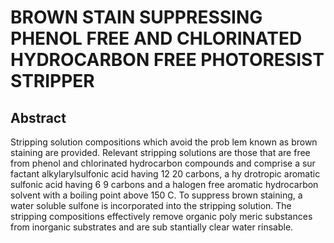 # BROWN STAIN SUPPRESSING PHENOL FREE AND CHLORINATED HYDROCARBON FREE PHOTORESIST STRIPPER

## Abstract
Stripping solution compositions which avoid the prob lem known as brown staining are provided. Relevant stripping solutions are those that are free from phenol and chlorinated hydrocarbon compounds and comprise a sur factant alkylarylsulfonic acid having 12 20 carbons, a hy drotropic aromatic sulfonic acid having 6 9 carbons and a halogen free aromatic hydrocarbon solvent with a boiling point above 150 C. To suppress brown staining, a water soluble sulfone is incorporated into the stripping solution. The stripping compositions effectively remove organic poly meric substances from inorganic substrates and are sub stantially clear water rinsable.